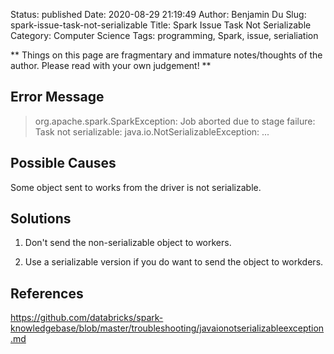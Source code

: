 Status: published
Date: 2020-08-29 21:19:49
Author: Benjamin Du
Slug: spark-issue-task-not-serializable
Title: Spark Issue Task Not Serializable
Category: Computer Science
Tags: programming, Spark, issue, serialiation

**
Things on this page are fragmentary and immature notes/thoughts of the author.
Please read with your own judgement!
**

## Error Message

> org.apache.spark.SparkException: Job aborted due to stage failure: Task not serializable: java.io.NotSerializableException: ...

## Possible Causes

Some object sent to works from the driver is not serializable. 

## Solutions

1. Don't send the non-serializable object to workers.

2. Use a serializable version if you do want to send the object to workders.

## References

https://github.com/databricks/spark-knowledgebase/blob/master/troubleshooting/javaionotserializableexception.md
